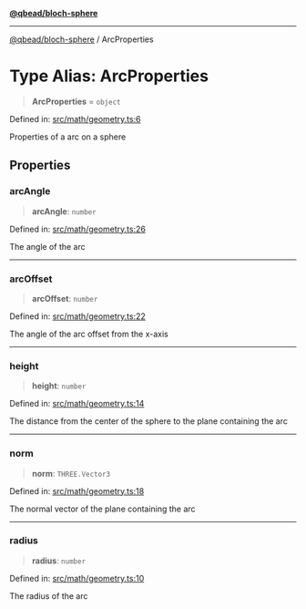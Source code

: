 [**@qbead/bloch-sphere**](../index.md)

***

[@qbead/bloch-sphere](../index.md) / ArcProperties

# Type Alias: ArcProperties

> **ArcProperties** = `object`

Defined in: [src/math/geometry.ts:6](https://github.com/qbead/bloch-sphere/blob/7e0f69cf2dad7ff45291f70228526b02e73614bb/src/math/geometry.ts#L6)

Properties of a arc on a sphere

## Properties

### arcAngle

> **arcAngle**: `number`

Defined in: [src/math/geometry.ts:26](https://github.com/qbead/bloch-sphere/blob/7e0f69cf2dad7ff45291f70228526b02e73614bb/src/math/geometry.ts#L26)

The angle of the arc

***

### arcOffset

> **arcOffset**: `number`

Defined in: [src/math/geometry.ts:22](https://github.com/qbead/bloch-sphere/blob/7e0f69cf2dad7ff45291f70228526b02e73614bb/src/math/geometry.ts#L22)

The angle of the arc offset from the x-axis

***

### height

> **height**: `number`

Defined in: [src/math/geometry.ts:14](https://github.com/qbead/bloch-sphere/blob/7e0f69cf2dad7ff45291f70228526b02e73614bb/src/math/geometry.ts#L14)

The distance from the center of the sphere to the plane containing the arc

***

### norm

> **norm**: `THREE.Vector3`

Defined in: [src/math/geometry.ts:18](https://github.com/qbead/bloch-sphere/blob/7e0f69cf2dad7ff45291f70228526b02e73614bb/src/math/geometry.ts#L18)

The normal vector of the plane containing the arc

***

### radius

> **radius**: `number`

Defined in: [src/math/geometry.ts:10](https://github.com/qbead/bloch-sphere/blob/7e0f69cf2dad7ff45291f70228526b02e73614bb/src/math/geometry.ts#L10)

The radius of the arc
